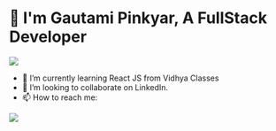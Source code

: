 # 👋 I'm Gautami Pinkyar, A FullStack Developer 

![](https://github.com/Gautami56/CRUD-student-opertion-angular11-node-mongo-fastify/blob/main/frontend/src/assets/readme_images/main-qimg-fa7b4bdc3b2f73e749e5c2c646d4ae13.gif)

- 🌱 I’m currently learning React JS from Vidhya Classes
- 💞️ I’m looking to collaborate on LinkedIn.
- 📫 How to reach me: 



<img src="https://github-readme-stats.vercel.app/api?username=Gautami56&&show_icons=true&title_color=ffffff&icon_color=ffffff&text_color=fffff&bg_color=ff0011"/>

<!---
Gautami56/Gautami56 is a ✨ special ✨ repository because its `README.md` (this file) appears on your GitHub profile.
You can click the Preview link to take a look at your changes.
--->
